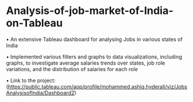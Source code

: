 # Analysis-of-job-market-of-India-on-Tableau

• An extensive Tableau dashboard for analysing Jobs in various states of India

• Implemented various filters and graphs to data visualizations, including graphs, to investigate average salaries trends over states, job role variations, and the distribution of salaries for each role

• Link to the project: (https://public.tableau.com/app/profile/mohammed.ashiq.hyderali/viz/JobsAnalysisofIndia/Dashboard2)
